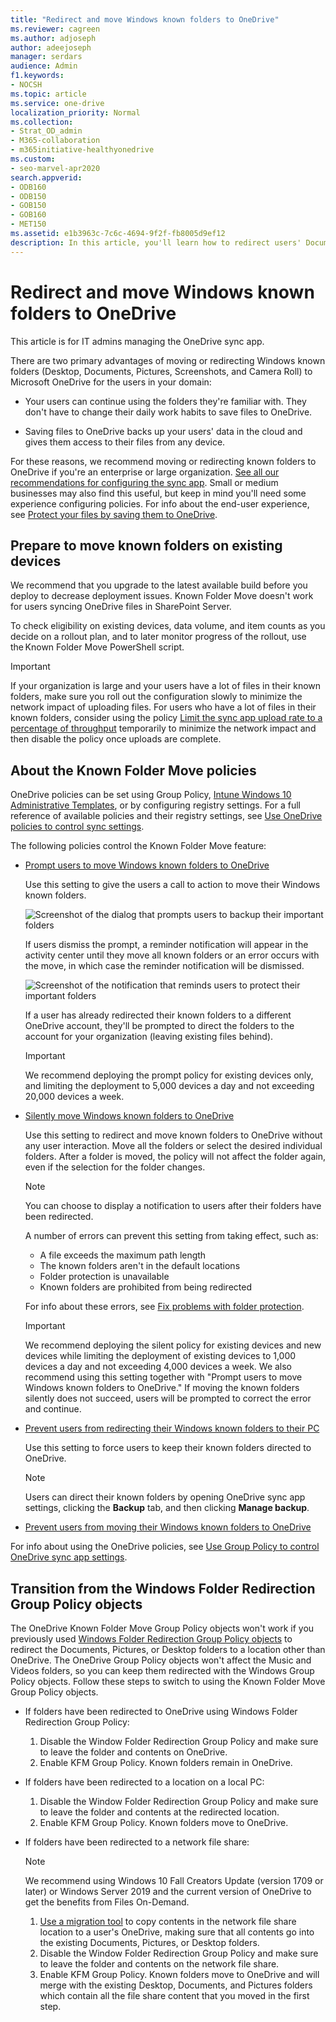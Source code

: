 ```yaml
---
title: "Redirect and move Windows known folders to OneDrive"
ms.reviewer: cagreen
ms.author: adjoseph
author: adeejoseph
manager: serdars
audience: Admin
f1.keywords:
- NOCSH
ms.topic: article
ms.service: one-drive
localization_priority: Normal
ms.collection: 
- Strat_OD_admin
- M365-collaboration
- m365initiative-healthyonedrive
ms.custom:
- seo-marvel-apr2020
search.appverid:
- ODB160
- ODB150
- GOB150
- GOB160
- MET150
ms.assetid: e1b3963c-7c6c-4694-9f2f-fb8005d9ef12
description: In this article, you'll learn how to redirect users' Documents folders or other known folders to OneDrive.
---
```


# Redirect and move Windows known folders to OneDrive

This article is for IT admins managing the OneDrive sync app.
  
There are two primary advantages of moving or redirecting Windows known folders (Desktop, Documents, Pictures, Screenshots, and Camera Roll) to Microsoft OneDrive for the users in your domain:
  
- Your users can continue using the folders they're familiar with. They don't have to change their daily work habits to save files to OneDrive.

- Saving files to OneDrive backs up your users' data in the cloud and gives them access to their files from any device.

For these reasons, we recommend moving or redirecting known folders to OneDrive if you're an enterprise or large organization. [See all our recommendations for configuring the sync app](ideal-state-configuration.md). Small or medium businesses may also find this useful, but keep in mind you'll need some experience configuring policies. For info about the end-user experience, see [Protect your files by saving them to OneDrive](https://support.office.com/article/d61a7930-a6fb-4b95-b28a-6552e77c3057). 

## Prepare to move known folders on existing devices

We recommend that you upgrade to the latest available build before you deploy to decrease deployment issues. Known Folder Move doesn't work for users syncing OneDrive files in SharePoint Server. 

To check eligibility on existing devices, data volume, and item counts as you decide on a rollout plan, and to later monitor progress of the rollout, use the Known Folder Move PowerShell script. 

> [!IMPORTANT]
> If your organization is large and your users have a lot of files in their known folders, make sure you roll out the configuration slowly to minimize the network impact of uploading files. For users who have a lot of files in their known folders, consider using the policy [Limit the sync app upload rate to a percentage of throughput](use-group-policy.md#limit-the-sync-app-upload-rate-to-a-percentage-of-throughput) temporarily to minimize the network impact and then disable the policy once uploads are complete. 
  
## About the Known Folder Move policies

OneDrive policies can be set using Group Policy, [Intune Windows 10 Administrative Templates](configure-sync-intune.md), or by configuring registry settings. For a full reference of available policies and their registry settings, see [Use OneDrive policies to control sync settings](use-group-policy.md).  

The following policies control the Known Folder Move feature: 
  
- [Prompt users to move Windows known folders to OneDrive](use-group-policy.md#prompt-users-to-move-windows-known-folders-to-onedrive)

    Use this setting to give the users a call to action to move their Windows known folders.

    ![Screenshot of the dialog that prompts users to backup their important folders](media/kfm-wizard.png)

    If users dismiss the prompt, a reminder notification will appear in the activity center until they move all known folders or an error occurs with the move, in which case the reminder notification will be dismissed.

    ![Screenshot of the notification that reminds users to protect their important folders](media/protect-important-folders-notification.png)

    If a user has already redirected their known folders to a different OneDrive account, they'll be prompted to direct the folders to the account for your organization (leaving existing files behind).
    
    > [!IMPORTANT]
    > We recommend deploying the prompt policy for existing devices only, and limiting the deployment to 5,000 devices a day and not exceeding 20,000 devices a week.
  
- [Silently move Windows known folders to OneDrive](use-group-policy.md#silently-move-windows-known-folders-to-onedrive)
    
    Use this setting to redirect and move known folders to OneDrive without any user interaction. Move all the folders or select the desired individual folders. After a folder is moved, the policy will not affect the folder again, even if the selection for the folder changes. 

    > [!NOTE]
    > You can choose to display a notification to users after their folders have been redirected. 

    A number of errors can prevent this setting from taking effect, such as:

    - A file exceeds the maximum path length
    - The known folders aren't in the default locations
    - Folder protection is unavailable
    - Known folders are prohibited from being redirected

    For info about these errors, see [Fix problems with folder protection](https://support.office.com/article/d61a7930-a6fb-4b95-b28a-6552e77c3057#BKMK_FixProblems).

    > [!IMPORTANT]
    > We recommend deploying the silent policy for existing devices and new devices while limiting the deployment of existing devices to 1,000 devices a day and not exceeding 4,000 devices a week. We also recommend using this setting together with "Prompt users to move Windows known folders to OneDrive." If moving the known folders silently does not succeed, users will be prompted to correct the error and continue. 
   
- [Prevent users from redirecting their Windows known folders to their PC](use-group-policy.md#prevent-users-from-redirecting-their-windows-known-folders-to-their-pc)

    Use this setting to force users to keep their known folders directed to OneDrive.

    > [!NOTE]
    > Users can direct their known folders by opening OneDrive sync app settings, clicking the **Backup** tab, and then clicking **Manage backup**.
  
- [Prevent users from moving their Windows known folders to OneDrive](use-group-policy.md#prevent-users-from-moving-their-windows-known-folders-to-onedrive)

For info about using the OneDrive policies, see [Use Group Policy to control OneDrive sync app settings](use-group-policy.md).

## Transition from the Windows Folder Redirection Group Policy objects

The OneDrive Known Folder Move Group Policy objects won't work if you previously used [Windows Folder Redirection Group Policy objects](/windows-server/storage/folder-redirection/deploy-folder-redirection) to redirect the Documents, Pictures, or Desktop folders to a location other than OneDrive. The OneDrive Group Policy objects won't affect the Music and Videos folders, so you can keep them redirected with the Windows Group Policy objects. Follow these steps to switch to using the Known Folder Move Group Policy objects.

- If folders have been redirected to OneDrive using Windows Folder Redirection Group Policy:

  1. Disable the Window Folder Redirection Group Policy and make sure to leave the folder and contents on OneDrive.
  2. Enable KFM Group Policy. Known folders remain in OneDrive.
  
- If folders have been redirected to a location on a local PC:

  1. Disable the Window Folder Redirection Group Policy and make sure to leave the folder and contents at the redirected location.
  2. Enable KFM Group Policy. Known folders move to OneDrive.
  
- If folders have been redirected to a network file share: 

  > [!NOTE]
  > We recommend using Windows 10 Fall Creators Update (version 1709 or later) or Windows Server 2019 and the current version of OneDrive to get the benefits from Files On-Demand.
  
  1. [Use a migration tool](/sharepointmigration/migrate-to-sharepoint-online) to copy contents in the network file share location to a user's OneDrive, making sure that all contents go into the existing Documents, Pictures, or Desktop folders.
  2. Disable the Window Folder Redirection Group Policy and make sure to leave the folder and contents on the network file share. 
  3. Enable KFM Group Policy. Known folders move to OneDrive and will merge with the existing Desktop, Documents, and Pictures folders which contain all the file share content that you moved in the first step.
